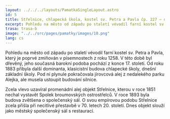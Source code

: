 ```yaml
---
layout: ../../../layouts/PamatkaSingleLayout.astro
id: 5
title: Střelnice, chlapecká škola, kostel sv. Petra a Pavla čp. 227 – dnes společenský sál města
excerpt: Pohledu na město od západu po staletí vévodil farní kostel sv. Petra a Pavla, který je poprvé zmiňován v písemnostech z roku 1258. V této době byl dřevěný, jeho současná barokní podoba pochází z konce 17. století. Od roku 1883 přibyla další dominanta, klasicistní budova chlapecké školy, dnešní základní školy. Pod ní plynule pokračovala jírovcová alej z nedalekého parku Alejka, ale musela ustoupit budování silnice.
trasa: trasa-b
image: "../../src/pages/pamatky/images/10.png"
lang: cs
---
```


Pohledu na město od západu po staletí vévodil farní kostel sv. Petra a Pavla, který je poprvé zmiňován v písemnostech z roku 1258. V této době byl dřevěný, jeho současná barokní podoba pochází z konce 17. století. Od roku 1883 přibyla další dominanta, klasicistní budova chlapecké školy, dnešní základní školy. Pod ní plynule pokračovala jírovcová alej z nedalekého parku Alejka, ale musela ustoupit budování silnice.

Zcela vlevo uzavíral promenádní alej objekt Střelnice, kterou v roce 1851 nechal vystavět Spolek broumovských ostrostřelců. V roce 1893 byla budova zvětšena o společenský sál. O svou empírovou podobu Střelnice zcela přišla při necitlivé přestavbě v 70. letech 20. století. Dnes objekt slouží jako městský společenský sál s restaurací.

